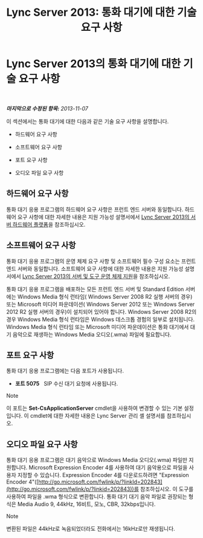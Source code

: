 ﻿---
title: 'Lync Server 2013: 통화 대기에 대한 기술 요구 사항'
TOCTitle: 통화 대기에 대한 기술 요구 사항
ms:assetid: 38bcf302-2b72-4492-9266-f6dc31b566e1
ms:mtpsurl: https://technet.microsoft.com/ko-kr/library/JJ204818(v=OCS.15)
ms:contentKeyID: 49303331
ms.date: 08/10/2015
mtps_version: v=OCS.15
ms.translationtype: HT
---

# Lync Server 2013의 통화 대기에 대한 기술 요구 사항

 

_**마지막으로 수정된 항목:** 2013-11-07_

이 섹션에서는 통화 대기에 대한 다음과 같은 기술 요구 사항을 설명합니다.

  - 하드웨어 요구 사항

  - 소프트웨어 요구 사항

  - 포트 요구 사항

  - 오디오 파일 요구 사항

## 하드웨어 요구 사항

통화 대기 응용 프로그램의 하드웨어 요구 사항은 프런트 엔드 서버와 동일합니다. 하드웨어 요구 사항에 대한 자세한 내용은 지원 가능성 설명서에서 [Lync Server 2013의 서버 하드웨어 플랫폼](lync-server-2013-server-hardware-platforms.md)을 참조하십시오.

## 소프트웨어 요구 사항

통화 대기 응용 프로그램의 운영 체제 요구 사항 및 소프트웨어 필수 구성 요소는 프런트 엔드 서버와 동일합니다. 소프트웨어 요구 사항에 대한 자세한 내용은 지원 가능성 설명서에서 [Lync Server 2013의 서버 및 도구 운영 체제 지원](lync-server-2013-server-and-tools-operating-system-support.md)을 참조하십시오.

통화 대기 응용 프로그램을 배포하는 모든 프런트 엔드 서버 및 Standard Edition 서버에는 Windows Media 형식 런타임( Windows Server 2008 R2 실행 서버의 경우) 또는 Microsoft 미디어 파운데이션( Windows Server 2012 또는 Windows Server 2012 R2 실행 서버의 경우)이 설치되어 있어야 합니다. Windows Server 2008 R2의 경우 Windows Media 형식 런타임은 Windows 데스크톱 경험의 일부로 설치됩니다. Windows Media 형식 런타임 또는 Microsoft 미디어 파운데이션은 통화 대기에서 대기 음악으로 재생하는 Windows Media 오디오(.wma) 파일에 필요합니다.

## 포트 요구 사항

통화 대기 응용 프로그램에는 다음 포트가 사용됩니다.

  - **포트 5075**   SIP 수신 대기 요청에 사용됩니다.


> [!NOTE]
> 이 포트는 <STRONG>Set-CsApplicationServer</STRONG> cmdlet을 사용하여 변경할 수 있는 기본 설정입니다. 이 cmdlet에 대한 자세한 내용은 Lync Server 관리 셸 설명서를 참조하십시오.



## 오디오 파일 요구 사항

통화 대기 응용 프로그램은 대기 음악으로 Windows Media 오디오(.wma) 파일만 지원합니다. Microsoft Expression Encoder 4를 사용하여 대기 음악용으로 파일을 사용자 지정할 수 있습니다. Expression Encoder 4를 다운로드하려면 "Expression Encoder 4"([http://go.microsoft.com/fwlink/p/?linkId=202843](http://go.microsoft.com/fwlink/p/?linkid=202843))를 참조하십시오. 이 도구를 사용하여 파일을 .wma 형식으로 변환합니다. 통화 대기 대기 음악 파일로 권장되는 형식은 Media Audio 9, 44kHz, 16비트, 모노, CBR, 32kbps입니다.


> [!NOTE]
> 변환된 파일은 44kHz로 녹음되었더라도 전화에서는 16kHz로만 재생됩니다.



